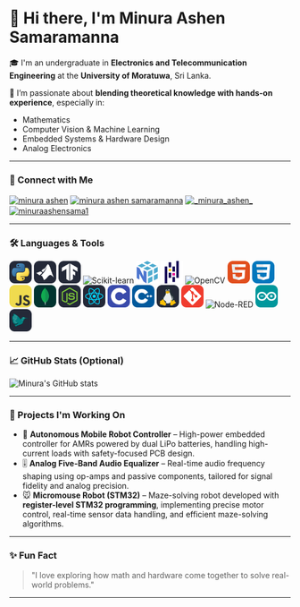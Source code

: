 # 👋 Hi there, I'm Minura Ashen Samaramanna

🎓 I'm an undergraduate in **Electronics and Telecommunication Engineering** at the **University of Moratuwa**, Sri Lanka.

🔬 I’m passionate about **blending theoretical knowledge with hands-on experience**, especially in:
- Mathematics
- Computer Vision & Machine Learning 
- Embedded Systems & Hardware Design
- Analog Electronics

---

### 🔗 Connect with Me

<p align="left">
<a href="https://www.linkedin.com/in/minura-ashen-344143289/" target="blank"><img align="center" src="https://raw.githubusercontent.com/rahuldkjain/github-profile-readme-generator/master/src/images/icons/Social/linked-in-alt.svg" alt="minura ashen" height="30" width="40" /></a>
<a href="https://fb.com/minura ashen samaramanna" target="blank"><img align="center" src="https://raw.githubusercontent.com/rahuldkjain/github-profile-readme-generator/master/src/images/icons/Social/facebook.svg" alt="minura ashen samaramanna" height="30" width="40" /></a>
<a href="https://instagram.com/_minura_ashen_" target="blank"><img align="center" src="https://raw.githubusercontent.com/rahuldkjain/github-profile-readme-generator/master/src/images/icons/Social/instagram.svg" alt="_minura_ashen_" height="30" width="40" /></a>
<a href="https://www.hackerrank.com/minuraashensama1" target="blank"><img align="center" src="https://raw.githubusercontent.com/rahuldkjain/github-profile-readme-generator/master/src/images/icons/Social/hackerrank.svg" alt="minuraashensama1" height="30" width="40" /></a>
</p>

---


### 🛠️ Languages & Tools

<p align="left">
  <img src="https://github.com/tandpfun/skill-icons/raw/main/icons/Python-Dark.svg" alt="Python" width="40" height="40"/>
  <img src="https://github.com/tandpfun/skill-icons/raw/main/icons/Matlab-Dark.svg" alt="MATLAB" width="40" height="40"/>
  <img src="https://github.com/tandpfun/skill-icons/raw/main/icons/TensorFlow-Dark.svg" alt="TensorFlow" width="40" height="40"/>
  <img src="https://github.com/tandpfun/skill-icons/raw/main/icons/ScikitLearn-Dark.svg" alt="Scikit-learn" width="40" height="40"/>
  <img src="https://raw.githubusercontent.com/devicons/devicon/master/icons/numpy/numpy-original.svg" alt="NumPy" width="40" height="40"/>
  <img src="https://raw.githubusercontent.com/devicons/devicon/master/icons/pandas/pandas-original.svg" alt="Pandas" width="40" height="40"/>
  <img src="https://github.com/tandpfun/skill-icons/raw/main/icons/OpenCV-Dark.svg" alt="OpenCV" width="40" height="40"/>
  <img src="https://github.com/tandpfun/skill-icons/raw/main/icons/HTML.svg" alt="HTML" width="40" height="40"/>
  <img src="https://github.com/tandpfun/skill-icons/raw/main/icons/CSS.svg" alt="CSS" width="40" height="40"/>
  <img src="https://github.com/tandpfun/skill-icons/raw/main/icons/JavaScript.svg" alt="JavaScript" width="40" height="40"/>
  <img src="https://github.com/tandpfun/skill-icons/raw/main/icons/MongoDB.svg" alt="Mongodb" width="40" height="40"/>
  <img src="https://github.com/tandpfun/skill-icons/raw/main/icons/NodeJS-Dark.svg" alt="NodeJS" width="40" height="40"/>
  <img src="https://github.com/tandpfun/skill-icons/raw/main/icons/React-Dark.svg" alt="React" width="40" height="40"/>
  <img src="https://github.com/tandpfun/skill-icons/raw/main/icons/C.svg" alt="C" width="40" height="40"/>
  <img src="https://github.com/tandpfun/skill-icons/raw/main/icons/CPP.svg" alt="C++" width="40" height="40"/>
  <img src="https://github.com/tandpfun/skill-icons/raw/main/icons/Linux-Dark.svg" alt="Linux" width="40" height="40"/>
  <img src="https://github.com/tandpfun/skill-icons/raw/main/icons/Git.svg" alt="Git" width="40" height="40"/>
  <img src="https://nodered.org/about/resources/media/node-red-icon.png" alt="Node-RED" width="40" height="40"/>
  <img src="https://github.com/tandpfun/skill-icons/raw/main/icons/Arduino.svg" alt="Arduino" width="40" height="40"/>
  <img src="https://github.com/tandpfun/skill-icons/raw/main/icons/LaTeX-Dark.svg" alt="Latex" width="40" height="40"/>
</p>



---

### 📈 GitHub Stats (Optional)

<p align="left">
  <img src="https://github-readme-stats.vercel.app/api?username=minuraashen&show_icons=true&theme=default" alt="Minura's GitHub stats" />
</p>

---

### 🚀 Projects I'm Working On

- 🔌 **Autonomous Mobile Robot Controller** – High-power embedded controller for AMRs powered by dual LiPo batteries, handling high-current loads with safety-focused PCB design.
- 🎚️ **Analog Five-Band Audio Equalizer** – Real-time audio frequency shaping using op-amps and passive components, tailored for signal fidelity and analog precision.
- 🐭 **Micromouse Robot (STM32)** – Maze-solving robot developed with **register-level STM32 programming**, implementing precise motor control, real-time sensor data handling, and efficient maze-solving algorithms.

---

### ✨ Fun Fact
> "I love exploring how math and hardware come together to solve real-world problems."

---
